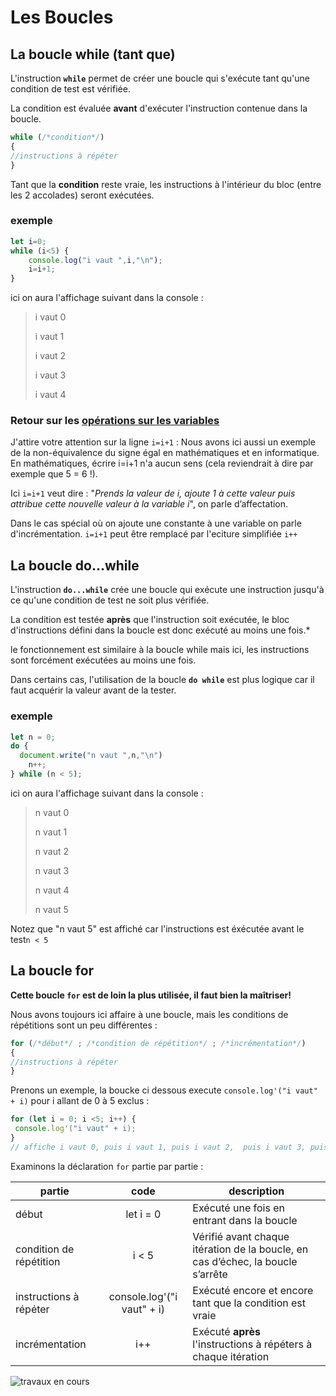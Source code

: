 # Les Boucles
## La boucle while (tant que)

L'instruction **`while`** permet de créer une boucle qui s'exécute tant qu'une condition de test est vérifiée.

La condition est évaluée **avant** d'exécuter l'instruction contenue dans la boucle.

```jsx
while (/*condition*/) 
{ 
//instructions à répéter 
}
```
Tant que la **condition** reste vraie, les instructions à l'intérieur du bloc (entre les 2 accolades) seront exécutées.
### exemple
```jsx
let i=0; 
while (i<5) { 
	console.log("i vaut ",i,"\n"); 
	i=i+1; 
}
```
ici on aura l'affichage  suivant dans la console : 
> i vaut 0
> 
> i vaut 1
> 
> i vaut 2
> 
> i vaut 3
> 
> i vaut 4

### Retour sur les [opérations sur les variables](https://tech.io/playgrounds/99822/ladapt-rhone-metropole-de-lyon---prepa-num----parcours-decouverte-javascript/operations-sur-les-variables-en-javascript)
J'attire votre attention sur la ligne `i=i+1` : Nous avons ici aussi un exemple de la non-équivalence du signe égal en mathématiques et en informatique. En mathématiques, écrire i=i+1 n'a aucun sens (cela reviendrait à dire par exemple que 5 = 6 !).

Ici `i=i+1` veut dire : "*Prends la valeur de i, ajoute 1 à cette valeur puis attribue cette nouvelle valeur à la variable i*", on parle d’affectation. 

Dans le cas spécial où on ajoute une constante à une variable on parle d'incrémentation. `i=i+1` peut être remplacé par l'eciture simplifiée `i++`

## La boucle do…while

L'instruction **`do...while`** crée une boucle qui exécute une instruction jusqu'à ce qu'une condition de test ne soit plus vérifiée.

La condition est testée **après** que l'instruction soit exécutée, le bloc d'instructions défini dans la boucle est donc exécuté au moins une fois.*

le fonctionnement est similaire à la boucle while mais ici, les instructions sont forcément exécutées au moins une fois. 

Dans certains cas, l'utilisation de la boucle **`do while`** est plus logique car il faut acquérir la valeur avant de la tester.

### exemple
```jsx
let n = 0;
do {
  document.write("n vaut ",n,"\n")
	n++;
} while (n < 5);
```
ici on aura l'affichage  suivant dans la console : 
> n vaut 0
> 
> n vaut 1
> 
> n vaut 2
> 
> n vaut 3
> 
> n vaut 4
> 
> n vaut 5

Notez que "n vaut 5" est affiché car l'instructions est éxécutée avant le test`n < 5`

## La boucle for

**Cette boucle `for` est de loin la plus utilisée, il faut bien la maîtriser!**

Nous avons toujours ici affaire à une boucle, mais les conditions de répétitions sont un peu différentes :

```js
for (/*début*/ ; /*condition de répétition*/ ; /*incrémentation*/) 
{ 
//instructions à répéter 
}
```

Prenons un exemple, la boucke ci dessous execute `console.log'("i vaut" + i)` pour i allant de 0 à 5 exclus :
```jsx
for (let i = 0; i <5; i++) { 
 console.log'("i vaut" + i);
}
// affiche i vaut 0, puis i vaut 1, puis i vaut 2,  puis i vaut 3, puis i vaut 4
```
Examinons la déclaration `for` partie par partie :

| partie | code | description |
| ------ |:----:| ----------- |
| début | let i = 0 | Exécuté une fois en entrant dans la boucle |
| condition de répétition | i < 5 | Vérifié avant chaque itération de la boucle, en cas d’échec, la boucle s’arrête |
| instructions à répéter  | console.log'("i vaut" + i) | Exécuté encore et encore tant que la condition est vraie |
| incrémentation | i++ | Exécuté **après** l'instructions à répéters à chaque itération |


![travaux en cours](https://www.gifgratis.net/gifs_animes/travaux_en_cours/21.gif "travaux en cours")
